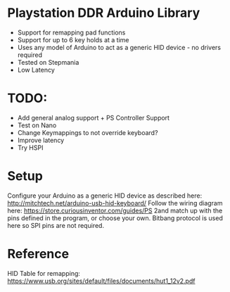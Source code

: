 # Playstation DDR Arduino Library
- Support for remapping pad functions
- Support for up to 6 key holds at a time
- Uses any model of Arduino to act as a generic HID device - no drivers required
- Tested on Stepmania
- Low Latency

# TODO:
- Add general analog support + PS Controller Support
- Test on Nano
- Change Keymappings to not override keyboard?
- Improve latency
- Try HSPI

# Setup
Configure your Arduino as a generic HID device as described here: http://mitchtech.net/arduino-usb-hid-keyboard/
Follow the wiring diagram here: https://store.curiousinventor.com/guides/PS 2and match up with the pins defined in the program, or choose your own. Bitbang protocol is used here so SPI pins are not required. 

# Reference
HID Table for remapping: https://www.usb.org/sites/default/files/documents/hut1_12v2.pdf
